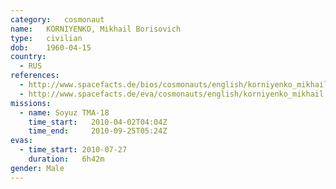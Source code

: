 ```yaml
---
category:	cosmonaut
name:	KORNIYENKO, Mikhail Borisovich 
type:	civilian
dob:	1960-04-15
country:
  - RUS
references:
  - http://www.spacefacts.de/bios/cosmonauts/english/korniyenko_mikhail.htm
  - http://www.spacefacts.de/eva/cosmonauts/english/korniyenko_mikhail.htm
missions:
  - name: Soyuz TMA-18
    time_start:   2010-04-02T04:04Z
    time_end:     2010-09-25T05:24Z
evas:
  - time_start: 2010-07-27
    duration:   6h42m
gender:	Male
---
```

